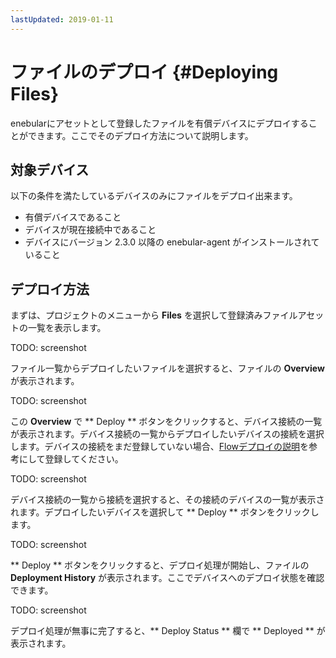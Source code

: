```yaml
---
lastUpdated: 2019-01-11
---
```


# ファイルのデプロイ {#Deploying Files}

enebularにアセットとして登録したファイルを有償デバイスにデプロイすることができます。ここでそのデプロイ方法について説明します。

## 対象デバイス

以下の条件を満たしているデバイスのみにファイルをデプロイ出来ます。

- 有償デバイスであること
- デバイスが現在接続中であること
- デバイスにバージョン 2.3.0 以降の enebular-agent がインストールされていること

## デプロイ方法

まずは、プロジェクトのメニューから **Files** を選択して登録済みファイルアセットの一覧を表示します。

TODO: screenshot

ファイル一覧からデプロイしたいファイルを選択すると、ファイルの **Overview** が表示されます。

TODO: screenshot

この **Overview** で ** Deploy ** ボタンをクリックすると、デバイス接続の一覧が表示されます。デバイス接続の一覧からデプロイしたいデバイスの接続を選択します。デバイスの接続をまだ登録していない場合、[Flowデプロイの説明](../Deploy/index.md)を参考にして登録してください。

TODO: screenshot

デバイス接続の一覧から接続を選択すると、その接続のデバイスの一覧が表示されます。デプロイしたいデバイスを選択して ** Deploy ** ボタンをクリックします。

TODO: screenshot

** Deploy ** ボタンをクリックすると、デプロイ処理が開始し、ファイルの **Deployment History** が表示されます。ここでデバイスへのデプロイ状態を確認できます。

TODO: screenshot

デプロイ処理が無事に完了すると、** Deploy Status ** 欄で ** Deployed ** が表示されます。
